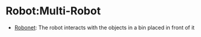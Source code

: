 # Robot:Multi-Robot

- [Robonet](https://github.com/youliangtan/oxe_contrib/tree/main/pages/datasets/robo_net.md): The robot interacts with the objects in a bin placed in front of it